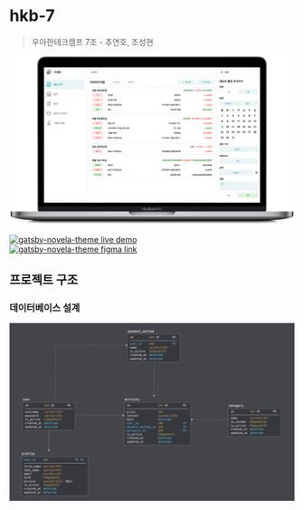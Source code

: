 # hkb-7

> 우아한테크캠프 7조 - 추연호, 조성현

![Mockup](docs/images/compressed-mockup.png)

<div>
<a href="http://13.124.84.117:3000/" target="_blank">
<img src="https://raw.githubusercontent.com/narative/gatsby-theme-novela-example/master/assets/gatsby-theme-novela-cta-demo.jpg" alt="gatsby-novela-theme live demo" width="295px" />
</a>
</div>

<div>
<a href="https://www.figma.com/file/mqsIurmk4qzCIrhhY04Sqo/HKB7?node-id=0%3A1" target="_blank">
<img src="https://raw.githubusercontent.com/narative/gatsby-theme-novela-example/master/assets/gatsby-theme-novela-cta-figma.jpg" alt="gatsby-novela-theme figma link" width="295px" />
</a>
</div>

## 프로젝트 구조

### 데이터베이스 설계

![Database ERD](docs/images/database-erd.png)

